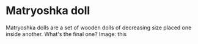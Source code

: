 # Matryoshka doll

Matryoshka dolls are a set of wooden dolls of decreasing size placed one inside another. What's the final one? Image: this
